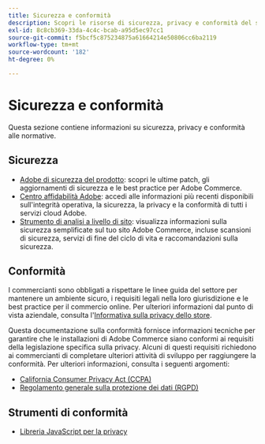 ```yaml
---
title: Sicurezza e conformità
description: Scopri le risorse di sicurezza, privacy e conformità del settore per il tuo progetto Adobe Commerce.
exl-id: 8c8cb369-33da-4c4c-bcab-a95d5ec97cc1
source-git-commit: f5bcf5c875234875a61664214e50806cc6ba2119
workflow-type: tm+mt
source-wordcount: '182'
ht-degree: 0%

---
```


# Sicurezza e conformità

Questa sezione contiene informazioni su sicurezza, privacy e conformità alle normative.

## Sicurezza

- [Adobe di sicurezza del prodotto](https://helpx.adobe.com/security.html): scopri le ultime patch, gli aggiornamenti di sicurezza e le best practice per Adobe Commerce.
- [Centro affidabilità Adobe](https://www.adobe.com/trust.html): accedi alle informazioni più recenti disponibili sull&#39;integrità operativa, la sicurezza, la privacy e la conformità di tutti i servizi cloud Adobe.
- [Strumento di analisi a livello di sito](../tools/site-wide-analysis-tool/dashboard.md): visualizza informazioni sulla sicurezza semplificate sul tuo sito Adobe Commerce, incluse scansioni di sicurezza, servizi di fine del ciclo di vita e raccomandazioni sulla sicurezza.

## Conformità

I commercianti sono obbligati a rispettare le linee guida del settore per mantenere un ambiente sicuro, i requisiti legali nella loro giurisdizione e le best practice per il commercio online. Per ulteriori informazioni dal punto di vista aziendale, consulta l&#39;[Informativa sulla privacy dello store](https://experienceleague.adobe.com/docs/commerce-admin/start/compliance/privacy/privacy-policy.html).

Questa documentazione sulla conformità fornisce informazioni tecniche per garantire che le installazioni di Adobe Commerce siano conformi ai requisiti della legislazione specifica sulla privacy. Alcuni di questi requisiti richiedono ai commercianti di completare ulteriori attività di sviluppo per raggiungere la conformità. Per ulteriori informazioni, consulta i seguenti argomenti:

- [California Consumer Privacy Act (CCPA)](privacy/ccpa.md)
- [Regolamento generale sulla protezione dei dati (RGPD)](privacy/gdpr.md)

## Strumenti di conformità

- [Libreria JavaScript per la privacy](privacy/javascript-library.md)

